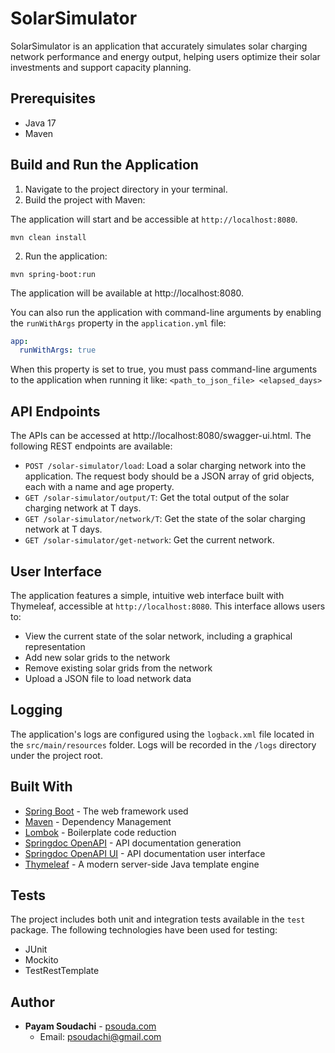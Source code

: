 # SolarSimulator

SolarSimulator is an application that accurately simulates solar charging network performance and energy output, helping users optimize their solar investments and support capacity planning.

## Prerequisites

- Java 17
- Maven

## Build and Run the Application

1. Navigate to the project directory in your terminal.
2. Build the project with Maven:

The application will start and be accessible at `http://localhost:8080`.

`mvn clean install`

2. Run the application:

`mvn spring-boot:run`

The application will be available at http://localhost:8080.

You can also run the application with command-line arguments by enabling the `runWithArgs` property in the `application.yml` file:

```yaml
app:
  runWithArgs: true
```

When this property is set to true, you must pass command-line arguments to the application when running it like: `<path_to_json_file> <elapsed_days>`


## API Endpoints
The APIs can be accessed at http://localhost:8080/swagger-ui.html. The following REST endpoints are available:

- `POST /solar-simulator/load`: Load a solar charging network into the application. The request body should be a JSON array of grid objects, each with a name and age property.
- `GET /solar-simulator/output/T`: Get the total output of the solar charging network at T days.
- `GET /solar-simulator/network/T`: Get the state of the solar charging network at T days.
- `GET /solar-simulator/get-network`: Get the current network.

## User Interface
The application features a simple, intuitive web interface built with Thymeleaf, accessible at `http://localhost:8080`. This interface allows users to:

- View the current state of the solar network, including a graphical representation
- Add new solar grids to the network
- Remove existing solar grids from the network
- Upload a JSON file to load network data

## Logging

The application's logs are configured using the `logback.xml` file located in the `src/main/resources` folder. Logs will be recorded in the `/logs` directory under the project root.

## Built With

- [Spring Boot](https://spring.io/projects/spring-boot) - The web framework used
- [Maven](https://maven.apache.org/) - Dependency Management
- [Lombok](https://projectlombok.org/) - Boilerplate code reduction
- [Springdoc OpenAPI](https://springdoc.org/) - API documentation generation
- [Springdoc OpenAPI UI](https://springdoc.org/) - API documentation user interface
- [Thymeleaf](https://www.thymeleaf.org/) - A modern server-side Java template engine

## Tests

The project includes both unit and integration tests available in the `test` package. The following technologies have been used for testing:

- JUnit
- Mockito
- TestRestTemplate

## Author

- **Payam Soudachi** - [psouda.com](http://psouda.com/)
    - Email: [psoudachi@gmail.com](mailto:psoudachi@gmail.com)